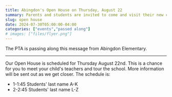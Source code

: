 ```yaml
--- 
title: Abingdon's Open House on Thursday, August 22
summary: Parents and students are invited to come and visit their new classroom and to meet their new teachers.
slug: open house
date: 2024-07-30T05:00:00-04:00
categories: ["events","passed along"]
# images: ["files/flyer.png"]
---
```


The PTA is passing along this message from Abingdon Elementary.

---

Our Open House is scheduled for Thursday August 22nd. This is a chance for you to meet your child's teachers and tour the school. More information will be sent out as we get closer. The schedule is:

- 1-1:45 Students' last name A-K
- 2-2:45 Students' last name L-Z